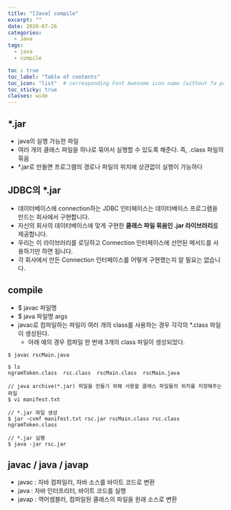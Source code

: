 ```yaml
---
title: "[Java] compile"
excerpt: ""
date: 2020-07-26
categories:
  - Java
tags:
  - java
  - compile

toc : true
toc_label: "Table of contents"
toc_icon: "list"  # corresponding Font Awesome icon name (without fa prefix)
toc_sticky: true
classes: wide
---
```


##  *.jar
- java의 실행 가능한 파일
- 여러 개의 클래스 파일을 하나로 묶어서 실행할 수 있도록 해준다. 즉, .class 파일의 묶음
- *.jar로 만들면 프로그램의 경로나 파일의 위치에 상관없이 실행이 가능하다

## JDBC의 *.jar

- 데이터베이스에 connection하는 JDBC 인터페이스는 데이터베이스 프로그램을 만드는 회사에서 구현합니다.
- 자신의 회사의 데이터베이스에 맞게 구현한 **클래스 파일 묶음인 .jar 라이브러리**를 제공합니다.
- 우리는 이 라이브러리를 로딩하고 Connection 인터페이스에 선언된 메서드를 사용하기만 하면 됩니다.
- 각 회사에서 만든 Connection 인터페이스를 어떻게 구현했는지 알 필요는 없습니다. 

## compile 

- $ javac 파일명
- $ java 파일명 args
- javac로 컴파일하는 파일이 여러 개의 class를 사용하는 경우 각각의 *.class 파일이 생성된다.
  - 아래 예의 경우 컴파일 한 번에 3개의 class 파일이 생성되었다. 

```
$ javac rscMain.java

$ ls
ngramToken.class  rsc.class  rscMain.class  rscMain.java

// java archive(*.jar) 파일을 만들기 위해 사용할 클래스 파일들의 위치를 지정해주는 파일
$ vi manifest.txt 

// *.jar 파일 생성
$ jar -cvmf manifest.txt rsc.jar rscMain.class rsc.class ngramToken.class 

// *.jar 실행
$ java -jar rsc.jar 
```

## javac / java / javap

- javac : 자바 컴파일러, 자바 소스를 바이트 코드로 변환
- java : 자바 인터프리터, 바이트 코드를 실행
- javap : 역어셈블러, 컴파일된 클래스의 파일을 원래 소스로 변환